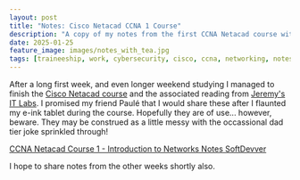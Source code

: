 ```yaml
---
layout: post
title: "Notes: Cisco Netacad CCNA 1 Course"
description: "A copy of my notes from the first CCNA Netacad course with some useful also thrown in"
date: 2025-01-25
feature_image: images/notes_with_tea.jpg
tags: [traineeship, work, cybersecurity, cisco, ccna, networking, notes]
---
```

After a long first week, and even longer weekend studying I managed to finish the [Cisco Netacad course](https://www.netacad.com/courses/ccna-introduction-networks?courseLang=en-US_) and the associated reading from [Jeremy&#39;s IT Labs](https://www.jeremysitlab.com/ccna-resources "JITL free course"). I promised my friend Paulé that I would share these after I flaunted my e-ink tablet during the course. Hopefully they are of use... however, beware. They may be construed as a little messy with the occassional dad tier joke sprinkled through!

<a href="/files/CCNA Netacad Course 1 Notes - SoftDevver.pdf" alt="CCNA1 Notes - SoftDevver">CCNA Netacad Course 1 - Introduction to Networks Notes SoftDevver</a>

I hope to share notes from the other weeks shortly also. 